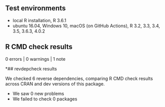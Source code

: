 ## Test environments
* local R installation, R 3.6.1
* ubuntu 16.04, Windows 10, macOS (on GitHub Actions), R 3.2, 3.3, 3.4, 3.5, 3.6.3, 4.0.2

## R CMD check results

0 errors | 0 warnings | 1 note

*## revdepcheck results

We checked 6 reverse dependencies, comparing R CMD check results across CRAN and dev versions of this package.

 * We saw 0 new problems
 * We failed to check 0 packages
